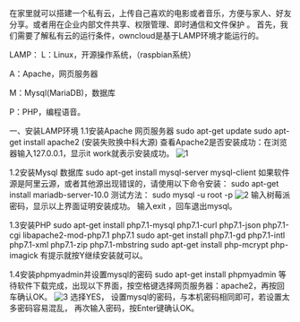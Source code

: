 
在家里就可以搭建一个私有云，上传自己喜欢的电影或者音乐，方便与家人、好友分享。或者用在企业内部文件共享、权限管理、即时通信和文件保护 。
  首先，我们需要了解私有云的运行条件，owncloud是基于LAMP环境才能运行的。
  
  LAMP：
   L：Linux，开源操作系统，（raspbian系统）

   A：Apache，网页服务器

   M：Mysql(MariaDB)，数据库

   P：PHP，编程语音。


一、安装LAMP环境
1.1安装Apache 网页服务器
sudo apt-get update
sudo apt-get install apache2 (安装失败换中科大源)
查看Apache2是否安装成功：在浏览器输入127.0.0.1，显示it work就表示安装成功。
![1](https://github.com/NarcissusQAQ/Cloud/blob/master/pic/1.png)


1.2安装Mysql 数据库
sudo apt-get install mysql-server mysql-client
如果软件源是阿里云源，或者其他源出现错误的，请使用以下命令安装：
sudo apt-get install mariadb-server-10.0 
测试方法：
sudo mysql -u root -p
![2](https://github.com/NarcissusQAQ/Cloud/blob/master/pic/2.png)
输入树莓派密码，显示以上界面证明安装成功。
输入exit ，回车退出mysql。


1.3安装PHP
sudo apt-get install php7.1-mysql php7.1-curl php7.1-json php7.1-cgi libapache2-mod-php7.1 php7.1 
sudo apt-get install php7.1-gd php7.1-intl php7.1-xml php7.1-zip php7.1-mbstring
sudo apt-get install php-mcrypt php-imagick
有提示就按Y继续安装就可以。


1.4安装phpmyadmin并设置mysql的密码
sudo apt-get install phpmyadmin
等待软件下载完成，出现以下界面，按空格键选择网页服务器：apache2，再按回车确认OK。
![3](https://github.com/NarcissusQAQ/Cloud/blob/master/pic/3.png)
选择YES，
设置mysql的密码，与本机密码相同即可，若设置太多密码容易混乱，
再次输入密码，按Enter键确认OK。


